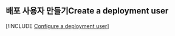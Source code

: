 ## <a name="create-a-deployment-user"></a><span data-ttu-id="afc83-101">배포 사용자 만들기</span><span class="sxs-lookup"><span data-stu-id="afc83-101">Create a deployment user</span></span>  

[!INCLUDE [Configure a deployment user](configure-deployment-user-no-h.md)]